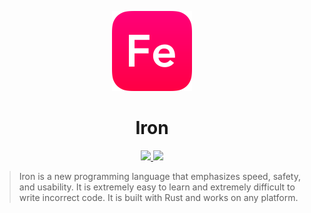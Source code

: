 <p align="center">
  <img src="assets/iron.svg" height="128px" width="128px" />
</p>

<h1 align="center">Iron</h1>

<p align="center">
  <a href="https://travis-ci.org/sejr/iron">
    <img src="https://travis-ci.org/sejr/iron.svg?branch=master" />
  </a>
  <a href="https://codecov.io/gh/sejr/iron">
    <img src="https://codecov.io/gh/sejr/iron/branch/master/graph/badge.svg" />
  </a>
</p>

> Iron is a new programming language that emphasizes speed, safety, and usability. It is extremely easy to learn and extremely difficult to write incorrect code. It is built with Rust and works on any platform.
